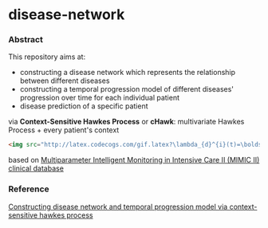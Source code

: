 # disease-network

### Abstract

This repository aims at:

- constructing a disease network which represents the relationship between different diseases
- constructing a temporal progression model of different diseases' progression over time for each individual patient
- disease prediction of a specific patient

via **Context-Sensitive Hawkes Process** or **cHawk**: multivariate Hawkes Process + every patient's context

```html
<img src="http://latex.codecogs.com/gif.latex?\lambda_{d}^{i}(t)=\boldsymbol{\mu}_{d}^{\top} \boldsymbol{f}_{j}^{i}+\sum \alpha_{d, d_{j}^{i}} g\left(t-t_{j}^{i}\right)"/>
```

based on [Multiparameter Intelligent Monitoring in Intensive Care II (MIMIC II) clinical database](<https://www.physionet.org/mimic2/>)

### Reference

[Constructing disease network and temporal progression model via context-sensitive hawkes process](https://www.cc.gatech.edu/~lsong/papers/ChoDuCheSonSun15.pdf)


